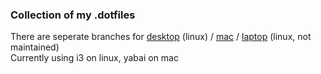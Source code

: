 ### Collection of my .dotfiles
There are seperate branches for [desktop](https://github.com/cakenes/dotfiles/tree/desktop) (linux) / 
[mac](https://github.com/cakenes/dotfiles/tree/mac) / 
[laptop](https://github.com/cakenes/dotfiles/tree/laptop) (linux, not maintained)</br>
Currently using i3 on linux, yabai on mac
